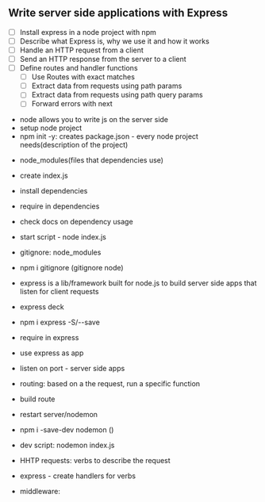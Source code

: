 ## Write server side applications with Express

* [ ] Install express in a node project with npm
* [ ] Describe what Express is, why we use it and how it works
* [ ] Handle an HTTP request from a client
* [ ] Send an HTTP response from the server to a client
* [ ] Define routes and handler functions
    * [ ] Use Routes with exact matches
    * [ ] Extract data from requests using path params
    * [ ] Extract data from requests using path query params
    * [ ] Forward errors with next

* node allows you to write js on the server side
* setup node project
* npm init -y: creates package.json - every node project needs(description of the project)
 - node_modules(files that dependencies use)

* create index.js
* install dependencies
* require in dependencies
* check docs on dependency usage
* start script - node index.js
* gitignore: node_modules
* npm i gitignore (gitignore node)

* express is a lib/framework built for node.js to build server side apps that listen for client requests

* express deck
* npm i express -S/--save
* require in express
* use express as app
* listen on port - server side apps
* routing: based on a the request, run a specific function
* build route
* restart server/nodemon
* npm i -save-dev nodemon ()
* dev script: nodemon index.js
* HHTP requests: verbs to describe the request
* express - create handlers for verbs
* middleware:
